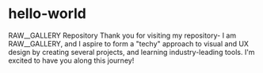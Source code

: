 # hello-world
RAW__GALLERY Repository
Thank you for visiting my repository- I am RAW__GALLERY, and I aspire to form a "techy" approach to visual and UX design by creating several projects, and learning industry-leading tools. I'm excited to have you along this journey!
